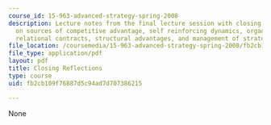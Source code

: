 ```yaml
---
course_id: 15-963-advanced-strategy-spring-2008
description: Lecture notes from the final lecture session with closing reflections
  on sources of competitive advantage, self reinforcing dynamics, organizational competencies,
  relational contracts, structural advantages, and management of strategic change.
file_location: /coursemedia/15-963-advanced-strategy-spring-2008/fb2cb109f76887d5c94ad7d707386215_lec24.pdf
file_type: application/pdf
layout: pdf
title: Closing Reflections
type: course
uid: fb2cb109f76887d5c94ad7d707386215

---
```

None